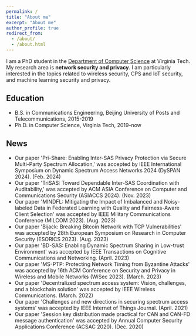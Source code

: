 ```yaml
---
permalink: /
title: "About me"
excerpt: "About me"
author_profile: true
redirect_from: 
  - /about/
  - /about.html
---
```


I am a PhD student in the [Department of Computer Science]([https://cs.vt.edu/]) at Virginia Tech. My research area is **network security and privacy**. I am particularly interested in the topics related to wireless security, CPS and IoT security, and machine learning security and privacy.

## Education
* B.S. in Communications Engineering, Beijing University of Posts and Telecommunications, 2015-2019
* Ph.D. in Computer Science, Virginia Tech, 2019-now

## News
- Our paper 'Pri-Share: Enabling Inter-SAS Privacy Protection via Secure Multi-Party Spectrum Allocation,' was accepted by IEEE International Symposium on Dynamic Spectrum Access Networks 2024 (DySPAN 2024). (Feb. 2024)
- Our paper 'TriSAS: Toward Dependable Inter-SAS Coordination with Auditability,' was accepted by ACM ASIA Conference on Computer and Communications Security (ASIACCS 2024). (Nov. 2023)
- Our paper 'MINDFL: Mitigating the Impact of Imbalanced and Noisy-labeled Data in Federated Learning with Quality and Fairness-Aware Client Selection' was accepted by IEEE Military Communications Conference (MILCOM 2023). (Aug. 2023)
- Our paper 'Bijack: Breaking Bitcoin Network with TCP Vulnerabilities' was accepted by 28th European Symposium on Research in Computer Security (ESORICS 2023). (Aug. 2023)
- Our paper 'BD-SAS: Enabling Dynamic Spectrum Sharing in Low-trust Environment' was accepted by IEEE Transactions on Cognitive Communications and Networking. (April. 2023)
- Our paper 'MS-PTP: Protecting Network Timing from Byzantine Attacks' was accepted by 16th ACM Conference on Security and Privacy in Wireless and Mobile Networks (WiSec 2023). (March. 2023)
- Our paper 'Decentralized spectrum access system: Vision, challenges, and a blockchain solution' was accepted by IEEE Wireless Communications. (March. 2022)
- Our paper 'Challenges and new directions in securing spectrum access systems' was accepted by IEEE Internet of Things Journal. (April. 2021)
- Our paper 'Session key distribution made practical for CAN and CAN-FD message authentication' was accepted by Annual Computer Security Applications Conference (ACSAC 2020). (Dec. 2020)
